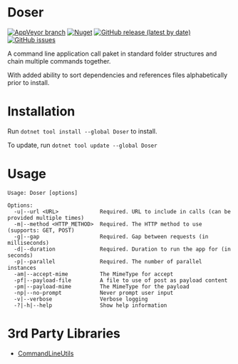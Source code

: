 # Doser

[![AppVeyor branch](https://img.shields.io/appveyor/ci/blythmeister/doser)](https://ci.appveyor.com/project/BlythMeister/Doser)
[![Nuget](https://img.shields.io/nuget/v/doser)](https://www.nuget.org/packages/Doser/)
[![GitHub release (latest by date)](https://img.shields.io/github/v/release/BlythMeister/Doser)](https://github.com/BlythMeister/Doser/releases/latest)
[![GitHub issues](https://img.shields.io/github/issues-raw/blythmeister/doser)](https://github.com/BlythMeister/Doser/issues)

A command line application call paket in standard folder structures and chain multiple commands together.

With added ability to sort dependencies and references files alphabetically prior to install.

# Installation

Run `dotnet tool install --global Doser` to install.

To update, run `dotnet tool update --global Doser`

# Usage

```
Usage: Doser [options]

Options:
  -u|--url <URL>             Required. URL to include in calls (can be provided multiple times)
  -m|--method <HTTP_METHOD>  Required. The HTTP method to use (supports: GET, POST)
  -g|--gap                   Required. Gap between requests (in milliseconds)
  -d|--duration              Required. Duration to run the app for (in seconds)
  -p|--parallel              Required. The number of parallel instances
  -am|--accept-mime          The MimeType for accept
  -pf|--payload-file         A file to use of post as payload content
  -pm|--payload-mime         The MimeType for the payload
  -np|--no-prompt            Never prompt user input
  -v|--verbose               Verbose logging
  -?|-h|--help               Show help information
```

# 3rd Party Libraries

* [CommandLineUtils](https://github.com/natemcmaster/CommandLineUtils)
